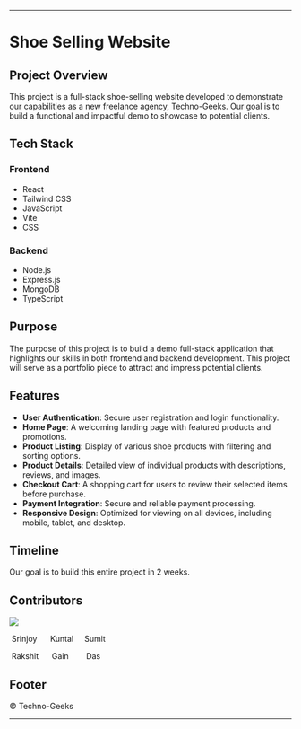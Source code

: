 
---

# Shoe Selling Website

## Project Overview

This project is a full-stack shoe-selling website developed to demonstrate our capabilities as a new freelance agency, Techno-Geeks. Our goal is to build a functional and impactful demo to showcase to potential clients.

## Tech Stack

### Frontend
- React
- Tailwind CSS
- JavaScript
- Vite
- CSS

### Backend
- Node.js
- Express.js
- MongoDB
- TypeScript

## Purpose

The purpose of this project is to build a demo full-stack application that highlights our skills in both frontend and backend development. This project will serve as a portfolio piece to attract and impress potential clients.

## Features

- **User Authentication**: Secure user registration and login functionality.
- **Home Page**: A welcoming landing page with featured products and promotions.
- **Product Listing**: Display of various shoe products with filtering and sorting options.
- **Product Details**: Detailed view of individual products with descriptions, reviews, and images.
- **Checkout Cart**: A shopping cart for users to review their selected items before purchase.
- **Payment Integration**: Secure and reliable payment processing.
- **Responsive Design**: Optimized for viewing on all devices, including mobile, tablet, and desktop.

## Timeline

Our goal is to build this entire project in 2 weeks.

## Contributors

<a href="https://github.com/Techno-Geek-Org/Kicks-Shoe-Demo/graphs/contributors">
  <img src="https://contrib.rocks/image?repo=Techno-Geek-Org/Kicks-Shoe-Demo" />
</a>

<p>&nbsp;Srinjoy&nbsp;&nbsp;&nbsp;&nbsp;&nbsp; Kuntal&nbsp;&nbsp;&nbsp;&nbsp;&nbsp;Sumit</p>
<p>&nbsp;Rakshit&nbsp;&nbsp;&nbsp;&nbsp;&nbsp; Gain&nbsp;&nbsp;&nbsp;&nbsp;&nbsp;&nbsp;&nbsp;&nbsp;Das</p>



## Footer

&copy; Techno-Geeks

---
